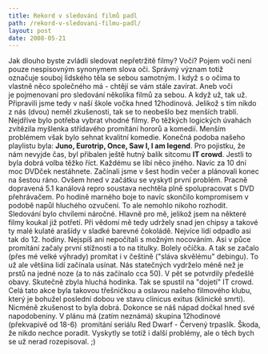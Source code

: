 ```yaml
---
title: Rekord v sledování filmů padl
path: /rekord-v-sledovani-filmu-padl/
layout: post
date: 2008-05-21
---
```


Jak dlouho byste zvládli sledovat nepřetržitě filmy? Voči? Pojem voči není pouze nespisovným synonymem slova oči. Správný význam totiž označuje souboj lidského těla se sebou samotným. I když s o očima to vlastně něco společného má - chtějí se vám stále zavírat. Aneb voči je pojmenovaní pro sledování několika filmů za sebou. A když už, tak už. Připravili jsme tedy v naší škole vočka hned 12hodinová. Jelikož s tím nikdo z nás (dvou) neměl zkušenosti, tak se to neobešlo bez menších trablí. Nejdříve bylo potřeba vybrat vhodné filmy. Po těžkých logických úvahách zvítězila myšlenka střídavého promítání hororů a komedií. Menším problémem však bylo sehnat kvalitní komedie. Konečná podoba našeho playlistu byla: **Juno, Eurotrip, Once, Saw I, I am legend**. Pro pojistku, že nám nevyjde čas, byl přibalen ještě hutný balík sitcomu **IT crowd**. Jestli to byla dobrá volba těžko říct. Každému se líbí něco jiného. Navíc za 10 dní moc DVDček nestáhnete. Začínali jsme v šest hodin večer a plánovali konec na šestou ráno. Ovšem hned v začátku se vyskytl první problém. Pracně dopravená 5.1 kanálová repro soustava nechtěla plně spolupracovat s DVD přehrávačem. Po hodině marného boje to navíc skončilo kompromisem v podobě napůl hluchého ozvučení. To ale nemohlo nikoho rozhodit. Sledování bylo chvílemi náročné. Hlavně pro mě, jelikož jsem na některé filmy koukal již potřetí. Při vědomí mě tedy udržely snad jen chipsy a takové ty malé kulaté arašídy v sladké barevné čokoládě. Nejvíce lidí odpadlo asi tak do 12. hodiny. Nejspíš ani nepočítali s možným nocováním. Asi v půce promítání začaly první stížnosti a to na titulky. Bolely očíčka. A tak se začalo (přes mé velké výhrady) promítat i v češtině ("sláva skvělému" debingu). To už ale většina lidí začínala usínat. Nás statečných vydrželo méně než je prstů na jedné noze (a to nás začínalo cca 50). V pět se potvrdily předešlé obavy. Skutečně zbyla hluchá hodinka. Tak se spustil na "dojetí" IT crowd. Celá tato akce byla takovou třešničkou a oslavou našeho filmového klubu, který je bohužel poslední dobou ve stavu clinicus exitus (klinické smrti). Nicméně zkušenost to byla dobrá. Dokonce se náš nápad dočkal hned své napodobeniny. V plánu má (zatím neznámá) skupina 12hodinové (překvapivě od 18-6)  promítání seriálu Red Dwarf - Červený trpaslík. Škoda, že nikdo nechce poradit. Vyskytly se totiž i další problémy, ale o těch bych se už nerad rozepisoval. ;)
